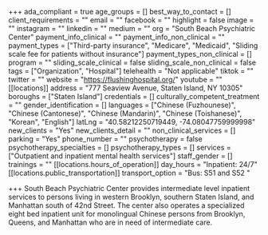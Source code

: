 +++
ada_compliant = true
age_groups = []
best_way_to_contact = []
client_requirements = ""
email = ""
facebook = ""
highlight = false
image = ""
instagram = ""
linkedin = ""
medium = ""
org = "South Beach Psychiatric Center"
payment_info_clinical = ""
payment_info_non_clinical = ""
payment_types = ["Third-party insurance", "Medicare", "Medicaid", "Sliding scale fee for patients without insurance"]
payment_types_non_clinical = []
program = ""
sliding_scale_clinical = false
sliding_scale_non_clinical = false
tags = ["Organization", "Hospital"]
telehealth = "Not applicable"
tiktok = ""
twitter = ""
website = "https://flushinghospital.org/"
youtube = ""
[[locations]]
address = "777 Seaview Avenue, Staten Island, NY 10305"
boroughs = ["Staten Island"]
credentials = []
culturally_competent_treatment = ""
gender_identification = []
languages = ["Chinese (Fuzhounese)", "Chinese (Cantonese)", "Chinese (Mandarin)", "Chinese (Toishanese)", "Korean", "English"]
latLng = "40.58212250719449, -74.08047759999998"
new_clients = "Yes"
new_clients_detail = ""
non_clinical_services = []
parking = "Yes"
phone_number = ""
psychotherapy = false
psychotherapy_specialties = []
psychotherapy_types = []
services = ["Outpatient and inpatient mental health services"]
staff_gender = []
trainings = ""
[[locations.hours_of_operation]]
day_hours = "Inpatient: 24/7"
[[locations.public_transportation]]
transport_option = "Bus: S51 and S52 "

+++
South Beach Psychiatric Center provides intermediate level inpatient services to persons living in western Brooklyn, southern Staten Island, and Manhattan south of 42nd Street. The center also operates a specialized eight bed inpatient unit for monolingual Chinese persons from Brooklyn, Queens, and Manhattan who are in need of intermediate care.